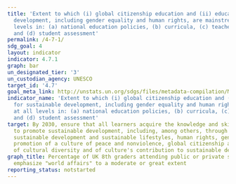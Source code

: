 ```yaml
---
title: 'Extent to which (i) global citizenship education and (ii) education for sustainable
  development, including gender equality and human rights, are mainstreamed at all
  levels in: (a) national education policies, (b) curricula, (c) teacher education
  and (d) student assessment'
permalink: /4-7-1/
sdg_goal: 4
layout: indicator
indicator: 4.7.1
graph: bar
un_designated_tier: '3'
un_custodian_agency: UNESCO
target_id: '4.7'
goal_meta_link: http://unstats.un.org/sdgs/files/metadata-compilation/Metadata-Goal-4.pdf
indicator_name: 'Extent to which (i) global citizenship education and (ii) education
  for sustainable development, including gender equality and human rights, are mainstreamed
  at all levels in: (a) national education policies, (b) curricula, (c) teacher education
  and (d) student assessment'
target: By 2030, ensure that all learners acquire the knowledge and skills needed
  to promote sustainable development, including, among others, through education for
  sustainable development and sustainable lifestyles, human rights, gender equality,
  promotion of a culture of peace and nonviolence, global citizenship and appreciation
  of cultural diversity and of culture's contribution to sustainable development.
graph_title: Percentage of UK 8th graders attending public or private schools that
  emphasize "world affairs" to a moderate or great extent
reporting_status: notstarted
---
```

